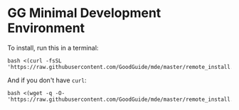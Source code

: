 # GG Minimal Development Environment

To install, run this in a terminal:

```
bash <(curl -fsSL 'https://raw.githubusercontent.com/GoodGuide/mde/master/remote_install.sh')
```

And if you don't have `curl`:
```
bash <(wget -q -O- 'https://raw.githubusercontent.com/GoodGuide/mde/master/remote_install.sh')
```
